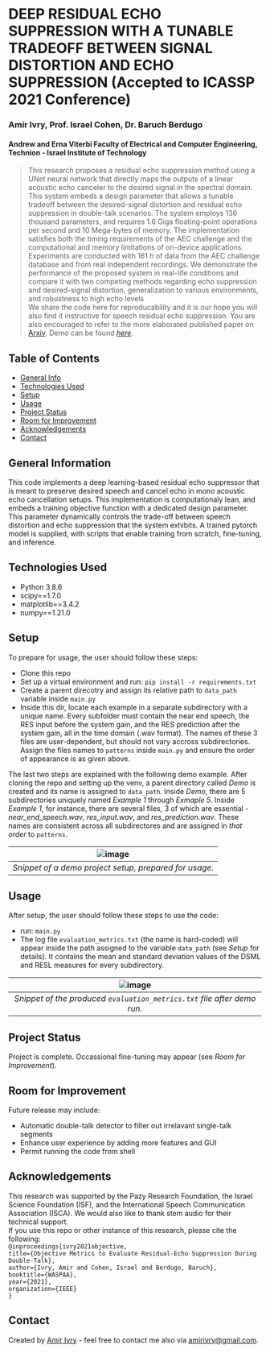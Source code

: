 # DEEP RESIDUAL ECHO SUPPRESSION WITH A TUNABLE TRADEOFF BETWEEN SIGNAL DISTORTION AND ECHO SUPPRESSION (Accepted to ICASSP 2021 Conference)
### Amir Ivry, Prof. Israel Cohen, Dr. Baruch Berdugo <br/> 
#### Andrew and Erna Viterbi Faculty of Electrical and Computer Engineering, Technion - Israel Institute of Technology
> This research proposes a residual echo suppression method using a UNet neural network that directly maps the outputs of a linear acoustic echo canceler to the desired signal in the spectral domain. This system embeds a design parameter that allows a tunable tradeoff between the desired-signal distortion and residual echo suppression in double-talk scenarios. The system employs 136 thousand parameters, and requires 1.6 Giga floating-point operations per second and 10 Mega-bytes of memory. The implementation satisfies both the timing requirements of the AEC challenge and the computational and memory limitations of on-device applications. Experiments are conducted with 161 h of data from the AEC challenge database and from real independent recordings. We demonstrate the performance of the proposed system in real-life conditions and compare it with two competing methods regarding echo suppression and desired-signal distortion, generalization to various environments, and robustness to high echo levels <br/> We share the code here for reproducability and it is our hope you will also find it instructive for speech residual echo suppression. You are also encouraged to refer to the more elaborated published paper on [Arxiv](https://arxiv.org/pdf/2106.13531.pdf).
> Demo can be found [_here_](https://soundcloud.com/ai4audio/sets/objective-metrics-to-evaluate-residual-echo-suppression-during-double-talk). 


## Table of Contents
* [General Info](#general-information)
* [Technologies Used](#technologies-used)
* [Setup](#setup)
* [Usage](#usage)
* [Project Status](#project-status)
* [Room for Improvement](#room-for-improvement)
* [Acknowledgements](#acknowledgements)
* [Contact](#contact)


## General Information
This code implements a deep learning-based residual echo suppressor that is meant to preserve desired speech and cancel echo in mono acoustic echo cancellation setups. This implementation is computationaly lean, and embeds a training objective function with a dedicated design parameter. This parameter dynamically controls the trade-off between speech distortion and echo suppression that the system exhibits. A trained pytorch model is supplied, with scripts that enable training from scratch, fine-tuning, and inference.


## Technologies Used
- Python 3.8.6
- scipy==1.7.0
- matplotlib==3.4.2
- numpy==1.21.0


## Setup
To prepare for usage, the user should follow these steps:
- Clone this repo
- Set up a virtual environment and run: `pip install -r requirements.txt`
- Create a parent direcotry and assign its relative path to `data_path` variable inside `main.py`
- Inside this dir, locate each example in a separate subdirectory with a unique name. Every subfolder must contain the near end speech, the RES input before the system gain, and the RES prediction after the system gain, all in the time domain (.wav format). The names of these 3 files are user-dependent, but should not vary accross subdirectories. Assign the files names to `patterns` inside `main.py` and ensure the order of appearance is as given above.

The last two steps are explained with the following demo example. After cloning the repo and setting up the venv, a parent directory called _Demo_ is created and its name is assigned to `data_path`. Inside _Demo_, there are 5 subdirectories uniquely named _Example 1_ through _Exmaple 5_. Inside _Example 1_, for instance, there are several files, 3 of which are essential - _near_end_speech.wav_, _res_input.wav_, and _res_prediction.wav_. These names are consistent across all subdirectores and are assigned in *that order* to `patterns`.


| ![image](https://user-images.githubusercontent.com/22732198/125336393-64a29000-e356-11eb-910d-1b7af4520549.png) |
|:--:|
| *Snippet of a demo project setup, prepared for usage.* |


## Usage
After setup, the user should follow these steps to use the code:
- run: `main.py`
- The log file `evaluation_metrics.txt` (the name is hard-coded) will appear inside the path assigned to the variable `data_path` (see _Setup_ for details). It contains the mean and standard deviation values of the DSML and RESL measures for every subdirectory.


| ![image](https://user-images.githubusercontent.com/22732198/125337140-4ab57d00-e357-11eb-91d7-40c16f2864f8.png) |
|:--:|
| *Snippet of the produced `evaluation_metrics.txt` file after demo run.* |


## Project Status
Project is complete. Occassional fine-tuning may appear (see _Room for Improvement_).


## Room for Improvement
Future release may include:
- Automatic double-talk detector to filter out irrelavant single-talk segments 
- Enhance user experience by adding more features and GUI
- Permit running the code from shell


## Acknowledgements
This research was supported by the Pazy Research Foundation, the Israel Science Foundation (ISF), and the International Speech Communication Association (ISCA). We would also like to thank stem audio for their technical support.<br/> If you use this repo or other instance of this research, please cite the following: <br/>
`@inproceedings{ivry2021objective,`<br/>
  `title={Objective Metrics to Evaluate Residual-Echo Suppression During Double-Talk},`<br/>
  `author={Ivry, Amir and Cohen, Israel and Berdugo, Baruch},`<br/>
  `booktitle={WASPAA},`<br/>
  `year={2021},`<br/>
  `organization={IEEE}`<br/>
`}`


## Contact
Created by [Amir Ivry](https://www.linkedin.com/in/amirivry/) - feel free to contact me also via [amirivry@gmail.com](amirivry@gmail.com).
